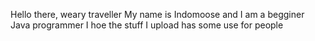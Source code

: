 Hello there, weary traveller
My name is Indomoose and I am a begginer Java programmer
I hoe the stuff I upload has some use for people
